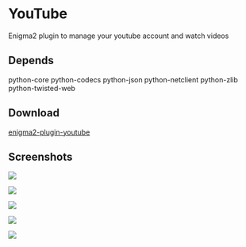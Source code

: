 YouTube
=========
Enigma2 plugin to manage your youtube account and watch videos

Depends
-------
python-core python-codecs python-json python-netclient python-zlib python-twisted-web

Download
-------
[enigma2-plugin-youtube](http://taapat.ho.ua/enigma2-plugin-youtube/)

Screenshots
-------
![](https://cloud.githubusercontent.com/assets/1623947/8859883/d65e212c-3188-11e5-9d49-8bd584f9a01b.jpg)

![](https://cloud.githubusercontent.com/assets/1623947/8859888/e11bd280-3188-11e5-8496-36fd6f455e88.jpg)

![](https://cloud.githubusercontent.com/assets/1623947/8859894/e5d5bf70-3188-11e5-80e6-0be037fae1a8.jpg)

![](https://cloud.githubusercontent.com/assets/1623947/8893756/37848eae-33a6-11e5-97ba-4135e53d7662.jpg)

![](https://cloud.githubusercontent.com/assets/1623947/8859884/dc063628-3188-11e5-991c-8965ca2d7277.jpg)


